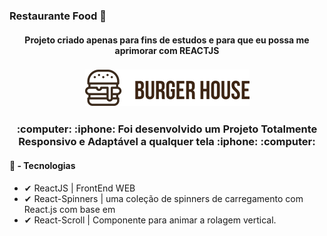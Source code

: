 ### Restaurante Food 🍔 

<h4 align="center">
   Projeto criado apenas para fins de estudos e para que eu possa me aprimorar com REACTJS
</h4>

<h3 align="center">
  <img src="./logo1.png">
</h3>

<h3 align="center">
:computer: :iphone: Foi desenvolvido um Projeto Totalmente Responsivo e Adaptável a qualquer tela :iphone: :computer: 
</h3>

#### :rocket: - Tecnologias
- ✔ ReactJS | FrontEnd WEB
- ✔ React-Spinners | uma coleção de spinners de carregamento com React.js com base em
- ✔ React-Scroll | Componente para animar a rolagem vertical.
